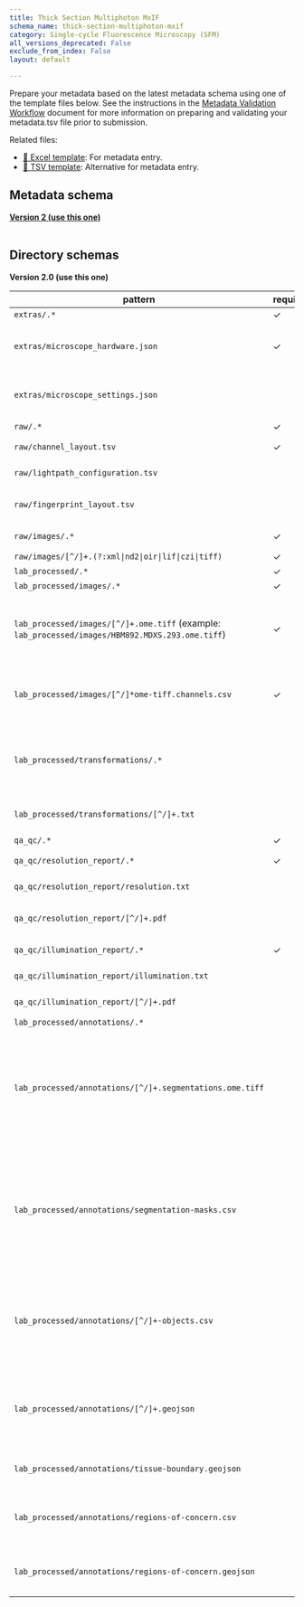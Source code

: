 ```yaml
---
title: Thick Section Multiphoton MxIF
schema_name: thick-section-multiphoton-mxif
category: Single-cycle Fluorescence Microscopy (SFM)
all_versions_deprecated: False
exclude_from_index: False
layout: default

---
```

Prepare your metadata based on the latest metadata schema using one of the template files below. See the instructions in the [Metadata Validation Workflow](https://docs.google.com/document/d/1lfgiDGbyO4K4Hz1FMsJjmJd9RdwjShtJqFYNwKpbcZY) document for more information on preparing and validating your metadata.tsv file prior to submission.

Related files:


- [📝 Excel template](https://raw.githubusercontent.com/hubmapconsortium/dataset-metadata-spreadsheet/main/thick-section-multiphoton-mxif/latest/thick-section-multiphoton-mxif.xlsx): For metadata entry.
- [📝 TSV template](https://raw.githubusercontent.com/hubmapconsortium/dataset-metadata-spreadsheet/main/thick-section-multiphoton-mxif/latest/thick-section-multiphoton-mxif.tsv): Alternative for metadata entry.




## Metadata schema


<summary><a href="https://openview.metadatacenter.org/templates/https:%2F%2Frepo.metadatacenter.org%2Ftemplates%2F80320147-a111-45da-9611-0eab83f594b3"><b>Version 2 (use this one)</b></a></summary>



<br>

## Directory schemas
<summary><b>Version 2.0 (use this one)</b></summary>

| pattern | required? | description | dependent on |
| --- | --- | --- | --- |
| <code>extras\/.*</code> | ✓ | Folder for general lab-specific files related to the dataset. [Exists in all assays] |  |
| <code>extras\/microscope_hardware\.json</code> | ✓ | **[QA/QC]** A file generated by the micro-meta app that contains a description of the hardware components of the microscope. Email HuBMAP Consortium Help Desk <help@hubmapconsortium.org> if help is required in generating this document. |  |
| <code>extras\/microscope_settings\.json</code> |  | **[QA/QC]** A file generated by the micro-meta app that contains a description of the settings that were used to acquire the image data. Email HuBMAP Consortium Help Desk <help@hubmapconsortium.org> if help is required in generating this document. |  |
| <code>raw\/.*</code> | ✓ | Raw data files for the experiment. |  |
| <code>raw\/channel_layout\.tsv</code> | ✓ | Table that includes a dictionary for channel to moiety, which may be a protein given in an OMAP panel or captured in the ASCT+B table. |  |
| <code>raw\/lightpath_configuration\.tsv</code> |  | This file documents the light path setttings not captured in the OME-TIFF - will be deprecated upon the implementation of MicroMeta. |  |
| <code>raw\/fingerprint_layout\.tsv</code> |  | Table that includes a dictionary for channel to moiety which is determined from spectral clustering and may include lipids, protein, etc. This file is specific to hyper-spectral imaging. |  |
| <code>raw\/images\/.*</code> | ✓ | Raw image files. Using this subdirectory allows for harmonization with other imaging assays. [This directory must include at least one raw file.] |  |
| <code>raw\/images\/[^\/]+\.(?:xml&#124;nd2&#124;oir&#124;lif&#124;czi&#124;tiff)</code> | ✓ | Raw microscope file for the experiment |  |
| <code>lab_processed\/.*</code> | ✓ | Experiment files that were processed by the lab generating the data. |  |
| <code>lab_processed\/images\/.*</code> | ✓ | Processed image files |  |
| <code>lab_processed\/images\/[^\/]+\.ome\.tiff</code> (example: <code>lab_processed/images/HBM892.MDXS.293.ome.tiff</code>) | ✓ | OME-TIFF files (multichannel, multi-layered) produced by the microscopy experiment. If compressed, must use loss-less compression algorithm. See the following link for the set of fields that are required in the OME TIFF file XML header. <https://docs.google.com/spreadsheets/d/1YnmdTAA0Z9MKN3OjR3Sca8pz-LNQll91wdQoRPSP6Q4/edit#gid=0> |  |
| <code>lab_processed\/images\/[^\/]*ome-tiff\.channels\.csv</code> | ✓ | This file provides essential documentation pertaining to each channel of the accommpanying OME TIFF. The file should contain one row per OME TIFF channel. The required fields are detailed <https://docs.google.com/spreadsheets/d/1xEJSb0xn5C5fB3k62pj1CyHNybpt4-YtvUs5SUMS44o/edit#gid=0> |  |
| <code>lab_processed\/transformations\/.*</code> |  | This directory contains transformation matrices that capture how each modality is aligned with the other and can be used to visualize overlays of multimodal data. This is needed to overlay images from the exact same tissue section (e.g., MALDI imaging mass spec, autofluorescence microscopy, MxIF, histological stains). In these cases data type may have different pixel sizes and slightly different orientations (i.e., one may be rotated relative to another). |  |
| <code>lab_processed\/transformations\/[^\/]+\.txt</code> |  | Transformation matrices used to overlay images from the exact same tissue section (e.g., MALDI imaging mass spec, autofluorescence microscopy, MxIF, histological stains). |  |
| <code>qa_qc\/.*</code> | ✓ | Directory containing QA and/or QC information. |  |
| <code>qa_qc\/resolution_report\/.*</code> | ✓ | Directory containing the results of resolution tests and/or vendor preventative maintenance reports. |  |
| <code>qa_qc\/resolution_report\/resolution\.txt</code> |  | This file summarizes the results of resolution tests or vendor reports from preventative maintenance visits. |  |
| <code>qa_qc\/resolution_report\/[^\/]+\.pdf</code> |  | This file is a pdf from a vendor preventative maintenance visit or resolution check tool demonstrating resolution. This file may include illumination test results. |  |
| <code>qa_qc\/illumination_report\/.*</code> | ✓ | Directory containing the results of illumination tests and/or vendor preventative maintenance reports. |  |
| <code>qa_qc\/illumination_report\/illumination.txt</code> |  | This file summarizes the results of illumination tests or vendor reports from preventative maintenance visits. |  |
| <code>qa_qc\/illumination_report\/[^\/]+\.pdf</code> |  | This file is a pdf from a vendor preventative maintenance visit or illumination check tool demonstrating illumination intensity. |  |
| <code>lab_processed\/annotations\/.*</code> |  | Directory containing segmentation masks. |  |
| <code>lab_processed\/annotations\/[^\/]+\.segmentations\.ome\.tiff</code> |  | The segmentation masks should be stored as multi-channel pyramidal OME TIFF bitmasks with one channel per mask, where a single mask contains all instances of a type of object (e.g., all cells, a class of FTUs, etc). The class of objects contained in the mask is documented in the segmentation-masks.csv file. Each individual object in a mask should be represented by a unique integer pixel value starting at 1, with 0 meaning background (e.g., all pixels belonging to the first instance of a T-cell have a value of 1, the pixels for the second instance of a T-cell have a value of 2, etc). The pixel values should be unique within a mask. FTUs and other structural elements should be captured the same way as cells with segmentation masks and the appropriate channel feature definitions. | lab_processed\/annotations\/.* |
| <code>lab_processed\/annotations\/segmentation-masks\.csv</code> |  | This file contains details about each mask, with one row per mask. Each column in this file contains details describing the mask (e.g., channel number, mask name, ontological ID, etc). Each mask is stored as a channel in the segmentations.ome.tiff file and the mask name should be ontologically based and linked to the ASCT+B table where possible. The number of rows in this file should equal the number of channels in the segmentations.ome.tiff. For example, one row in this file would ontologically describe cells, if the segmentations.ome.tiff file contained a mask of all cells. A minimum set of fields (required and optional) is included below. If multiple segmentations.ome.tiff files are used, this segmentation-masks.csv file should document the masks across all of the OME TIFF files. | lab_processed\/annotations\/.* |
| <code>lab_processed\/annotations\/[^\/]+-objects\.csv</code> |  | This is a matrix where each row describes an individual object (e.g., one row per cell in the case where a mask contains all cells) and columns are features (i.e., object type, marker intensity, classification strategies, etc). One file should be created per mask with the name of the mask prepended to the file name. For example, if there’s a cell segmentation map called “cells” then you would include a file called “cells-objects.csv” and that file would contain one row per cell in the “cells” mask and one column per feature, such as marker intensity and/or cell type. A minimum set of fields (required and optional) is included below. | lab_processed\/annotations\/.* |
| <code>lab_processed\/annotations\/[^\/]+\.geojson</code> |  | A GeoJSON file(s) containing the geometries of each object within a mask. For example, if the mask contains multiple FTUs, multiple cells, etc, each of the objects in the mask would be independently documented in the GeoJSON file. There would be a single GeoJSON file per mask and the name of the file should be the name of the mask. If this file is generated by QuPath, the coordinates will be in pixel units with the origin (0, 0) as the top left corner of the full-resolution image. | lab_processed\/annotations\/.* |
| <code>lab_processed\/annotations\/tissue-boundary\.geojson</code> |  | **[QA/QC]** If the boundaries of the tissue have been identified (e.g., by manual efforts), then the boundary geometry can be included as a GeoJSON file named “tissue-boundary.geojson”. | lab_processed\/annotations\/.* |
| <code>lab_processed\/annotations\/regions-of-concern\.csv</code> |  | This file and the associated GeoJSON file can be used to denote any regions in the image that may contain QA/QC concerns. For example, if there are folds in the tissue, the region of the fold can be highlighted. This file should contain one row per region and include documentation about the region and why it's being flagged. | lab_processed\/annotations\/.* |
| <code>lab_processed\/annotations\/regions-of-concern\.geojson</code> |  | This file and the associated CSV file can be used to denote any regions in the image that may contain QA/QC concerns. For example, if there are folds in the tissue, the region of the fold can be highlighted. This file should contain the geometric coordinates of each region being flagged. | lab_processed\/annotations\/.* |

